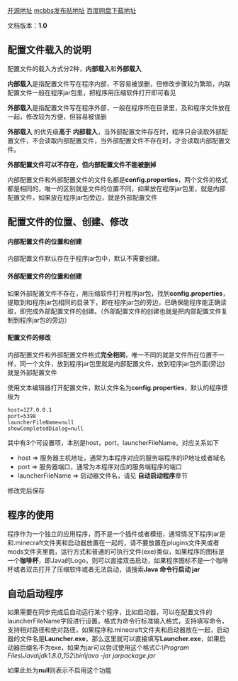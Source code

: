 [开源地址](https://git.coding.net/innc/updater-client.git)
[mcbbs发布贴地址](http://www.mcbbs.net/forum.php?mod=viewthread&tid=711833)
[百度网盘下载地址](https://pan.baidu.com/s/1d3TtyY)

文档版本：**1.0**

## 配置文件载入的说明

配置文件的载入方式分2种，**内部载入**和**外部载入**

**内部载入**是指配置文件写在程序内部，不容易被误删，但修改步骤较为繁琐，内联配置文件一般在程序jar包里，把程序用压缩软件打开即可看见

**外部载入**是指配置文件写在程序外部，一般在程序所在目录里，及和程序文件放在一起，修改较为方便，但容易被误删

**外部载入** 的优先级**高于** **内部载入**，当外部配置文件存在时，程序只会读取外部配置文件，不会读取内部配置文件，当外部配置文件不存在时，才会读取内部配置文件。

**外部配置文件可以不存在，但内部配置文件不能被删掉**

内部配置文件和外部配置文件的文件名都是**config.properties**，两个文件的格式都是相同的，唯一的区别就是文件的位置不同，如果放在程序jar包里，就是内部配置文件，如果放在程序jar包旁边，就是外部配置文件

## 配置文件的位置、创建、修改

#### 内部配置文件的位置和创建

内部配置文件默认存在于程序jar包中，默认不需要创建。

#### 外部配置文件的位置和创建

如果外部配置文件不存在，用压缩软件打开程序jar包，找到**config.properties**，提取到和程序jar包相同的目录下，即在程序jar包的旁边，已确保能程序能正确读取，即完成外部配置文件的创建。（外部配置文件的创建也就是把内部配置文件复制到程序jar包的旁边）

#### 配置文件的修改

内部配置文件和外部配置文件格式**完全相同**，唯一不同的就是文件所在位置不一样，同一个文件，放到程序jar包里就是内部配置文件，放到程序jar包外面(旁边)就是外部配置文件

使用文本编辑器打开配置文件，默认文件名为**config.properties**，默认的程序模板为

```config.properties
host=127.0.0.1
port=5398
launcherFileName=null
showCompletedDialog=null
```

其中有3个可设置项，本别是host，port，launcherFileName。对应关系如下

* host => 服务器主机地址，通常为本程序对应的服务端程序的IP地址或者域名
* port => 服务器端口，通常为本程序对应的服务端程序的端口
* launcherFileName => 启动器文件名，请见 **自动启动程序**章节

修改完后保存

## 程序的使用

程序作为一个独立的应用程序，而不是一个插件或者模组，通常情况下程序jar是和.minecraft文件夹和启动器放置在一起的，请不要放置在plugins文件夹或者mods文件夹里面，运行方式和普通的可执行文件(exe)类似，如果程序的图标是一个**咖啡杯**，即Java的Logo，则可以直接双击启动，如果程序图标不是一个咖啡杯或者双击打开了压缩软件或者无法启动，请搜索**Java 命令行启动 jar**

## 自动启动程序

如果需要在同步完成后自动运行某个程序，比如启动器，可以在配置文件的launcherFileName字段进行设置，格式为命令行标准输入格式，支持填写命令，支持相对路径和绝对路径，如果程序和.minecraft文件夹和启动器放在一起，启动器的文件名是**Launcher.exe**，那么这里就可以直接填写**Launcher.exe**，如果启动器后缀名不为exe，如果为jar可以尝试使用这个格式*C:\Program Files\Java\jdk1.8.0_152\bin\java -jar jarpackage.jar*

如果此处为**null**则表示不启用这个功能